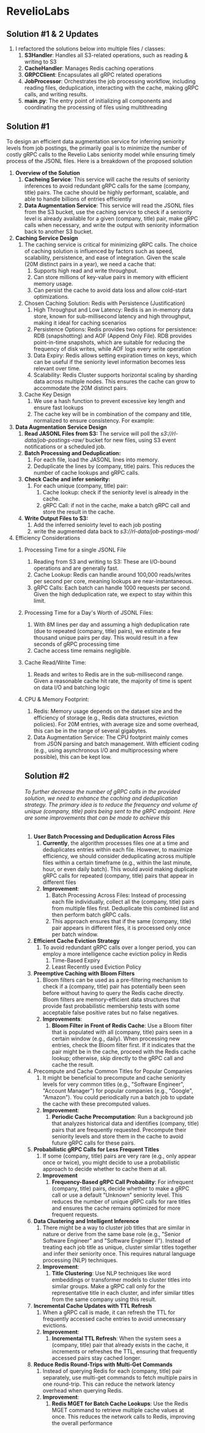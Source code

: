 # RevelioLabs

## Solution #1 & 2 Updates
1. I refactored the solutions below into multiple files / classes:
    1. **S3Handler**: Handles all S3-related operations, such as reading & writing to S3
    2. **CacheHandler**: Manages Redis caching operations
    3. **GRPCClient**: Encapsulates all gRPC related operations
    4. **JobProcessor**: Orchestrates the job processing workflow, including reading files, deduplication, interacting with the cache, making gRPC calls, and writing results.
    5. **main.py**: The entry point of initializing all components and coordinating the processing of files using multithreading

## Solution #1
To design an efficient data augmentation service for inferring seniority levels from job postings, the primarily goal is to minimize the number of costly gRPC calls to the Revelio Labs seniority model while ensuring timely process of the JSONL files. Here is a breakdown of the proposed solution
1. **Overview of the Solution**
    1. **Cacheing Service**: This service will cache the results of seniority inferences to avoid redundant gRPC calls for the same (company, title) pairs. The cache should be highly performant, scalable, and able to handle billions of entries efficiently
    2. **Data Augmentation Service**: This service will read the JSONL files from the S3 bucket, use the caching service to check if a seniority level is already available for a given (company, title) pair, make gRPC calls when necessary, and write the output with seniority information back to another S3 bucket.
2. **Caching Service Design**
    1. The caching service is critical for minimizing gRPC calls. The choice of caching solution is influenced by factors such as speed, scalability, persistence, and ease of integration. Given the scale (20M distinct pairs in a year), we need a cache that:
        1. Supports high read and write throughput.
        2. Can store millions of key-value pairs in memory with efficient memory usage.
        3. Can persist the cache to avoid data loss and allow cold-start optimizations.
    2. Chosen Caching Solution: Redis with Persistence (Justification)
        1. High Throughput and Low Latency: Redis is an in-memory data store, known for sub-millisecond latency and high throughput, making it ideal for caching scenarios
        2. Persistence Options: Redis provides two options for persistence: RDB (snapshotting) and AOF (Append Only File). RDB provides point-in-time snapshots, which are suitable for reducing the frequency of disk writes, while AOF logs every write operation
        3. Data Expiry: Redis allows setting expiration times on keys, which can be useful if the seniority level information becomes less relevant over time.
        4. Scalability: Redis Cluster supports horizontal scaling by sharding data across multiple nodes. This ensures the cache can grow to accommodate the 20M distinct pairs.
    3. Cache Key Design
        1. We use a hash function to prevent excessive key length and ensure fast lookups
        2. The cache key will be in combination of the company and title, normalized to ensure consistency. For example:
3. **Data Augmentation Service Design**
    1. **Read JASONL Files from S3:** The service will poll the *s3://rl-data/job-postings-raw/* bucket for new files, using S3 event notifications or a scheduled job.
    2. **Batch Processing and Deduplication:**
        1. For each file, load the JASONL lines into memory.
        2. Deduplicate the lines by (company, title) pairs. This reduces the number of cache lookups and gRPC calls.
    4. **Check Cache and infer seniority:**
        1. For each unique (company, title) pair:
            1. Cache lookup: check if the seniority level is already in the cache.
            2. gRPC Call: if not in the cache, make a batch gRPC call and store the result in the cache.
    5. **Write Output Files to S3:**
        1. Add the inferred senioirty level to each job posting
        2. write the augmented data back to *s3://rl-data/job-postings-mod/*
4. Efficiency Considerations
    1. Processing Time for a single JSONL File
        1. Reading from S3 and writing to S3: These are I/O-bound operations and are generally fast.
        2. Cache Lookup: Redis can handle around 100,000 reads/writes per second per core, meaning lookups are near-instantaneous.
        3. gRPC Calls: Each batch can handle 1000 requests per second. Given the high deduplication rate, we expect to stay within this limit.
    3. Processing Time for a Day's Worth of JSONL Files:
        1. With 8M lines per day and assuming a high deduplication rate (due to repeated (company, title) pairs), we estimate a few thousand unique pairs per day. This would result in a few seconds of gRPC processing time
        2. Cache access time remains negligible.
    4. Cache Read/Write Time:
        1. Reads and writes to Redis are in the sub-millisecond range. Given a reasonable cache hit rate, the majority of time is spent on data I/O and batching logic
    5. CPU & Memory Footprint:
        1. Redis: Memory usage depends on the dataset size and the efficiency of storage (e.g., Redis data structures, eviction policies). For 20M entries, with average size and some overhead, this can be in the range of several gigabytes.
        2. Data Augmentation Service: The CPU footprint mainly comes from JSON parsing and batch management. With efficient coding (e.g., using asynchronous I/O and multiprocessing where possible), this can be kept low.

        ## Solution #2
        ###### To further decrease the number of gRPC calls in the provided solution, we need to enhance the caching and deduplication strategy. The primary idea is to reduce the frequency and volume of unique (company, title) pairs being sent to the gRPC endpoint. Here are some improvements that can be made to achieve this
        1. **User Batch Processing and Deduplication Across Files**
            1. **Currently**, the algorithm processes files one at a time and deduplicates entries within each file. However, to maximize efficiency, we should consider deduplicating across multiple files within a certain timeframe (e.g., within the last minute, hour, or even daily batch). This would avoid making duplicate gRPC calls for repeated (company, title) pairs that appear in different files
            2. **Improvement**:
                1. Batch Processing Across Files: Instead of processing each file individually, collect all the (company, title) pairs from multiple files first. Deduplicate this combined list and then perform batch gRPC calls.
                2. This approach ensures that if the same (company, title) pair appears in different files, it is processed only once per batch window.
        2. **Efficient Cache Eviction Strategy**
            1. To avoid redundant gRPC calls over a longer period, you can employ a more intelligence cache eviction policy in Redis
                1. Time-Based Expiry
                2. Least Recently used Eviction Policy
        3. **Preemptive Caching with Bloom Filters**
            1. Bloom filters can be used as a pre-filtering mechanism to check if a (company, title) pair has potentially been seen before without having to query the Redis cache directly. Bloom filters are memory-efficient data structures that provide fast probabilistic membership tests with some acceptable false positive rates but no false negatives.
            2. **Improvements**:
                1. **Bloom Filter in Front of Redis Cache**: Use a Bloom filter that is populated with all (company, title) pairs seen in a certain window (e.g., daily). When processing new entries, check the Bloom filter first. If it indicates that the pair might be in the cache, proceed with the Redis cache lookup; otherwise, skip directly to the gRPC call and cache the result.
        4. Precompute and Cache Common Titles for Popular Companies
            1. It might be beneficial to precompute and cache seniority levels for very common titles (e.g., "Software Engineer", "Account Manager") for popular companies (e.g., "Google", "Amazon"). You could periodically run a batch job to update the cache with these precomputed values.
            2. **Improvement**:
                1. **Periodic Cache Precomputation**: Run a background job that analyzes historical data and identifies (company, title) pairs that are frequently requested. Precompute their seniority levels and store them in the cache to avoid future gRPC calls for these pairs.
        5. **Probabilistic gRPC Calls for Less Frequent Titles**
            1. If some (company, title) pairs are very rare (e.g., only appear once or twice), you might decide to use a probabilistic approach to decide whether to cache them at all.
            2. **Improvement**
                1. **Frequency-Based gRPC Call Probability**: For infrequent (company, title) pairs, decide whether to make a gRPC call or use a default "Unknown" seniority level. This reduces the number of unique gRPC calls for rare titles and ensures the cache remains optimized for more frequent requests.
        6. **Data Clustering and Intelligent Inference**
            1. There might be a way to cluster job titles that are similar in nature or derive from the same base role (e.g., "Senior Software Engineer" and "Software Engineer II"). Instead of treating each job title as unique, cluster similar titles together and infer their seniority once. This requires natural language processing (NLP) techniques.
            2. **Improvement**:
                1. **Title Clustering**: Use NLP techniques like word embeddings or transformer models to cluster titles into similar groups. Make a gRPC call only for the representative title in each cluster, and infer similar titles from the same company using this result.
        7. **Incremental Cache Updates with TTL Refresh**
            1. When a gRPC call is made, it can refresh the TTL for frequently accessed cache entries to avoid unnecessary evictions.
            2. **Improvement**:
                1. **Incremental TTL Refresh**: When the system sees a (company, title) pair that already exists in the cache, it increments or refreshes the TTL, ensuring that frequently accessed pairs stay cached longer.
        8. **Reduce Redis Round-Trips with Multi-Get Commands**
            1. Instead of querying Redis for each (company, title) pair separately, use multi-get commands to fetch multiple pairs in one round-trip. This can reduce the network latency overhead when querying Redis.
            2. **Improvement**:
                1. **Redis MGET for Batch Cache Lookups**: Use the Redis MGET command to retrieve multiple cache values at once. This reduces the network calls to Redis, improving the overall performance
